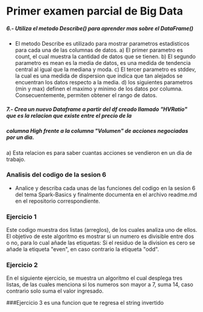 # Primer examen parcial de Big Data

##### 6.- Utiliza el metodo Describe() para aprender mas sobre el DataFrame()
- El metodo Describe es utilizado para mostrar parametros estadisticos para cada una de las columnas de datos.
	a) El primer parametro es count, el cual muestra la cantidad de datos que se tienen.
	b) El segundo parametro es mean es la media de datos, es una medida de tendencia central al igual que la mediana y moda.
	c) El tercer parametro es stddev, la cual es una medida de dispersion que indica que tan alejados se encuentran los datos respecto a la media.
	d) los siguientes parametros (min y max) definen el maximo y minimo de los datos por columna. Consecuentemente, permiten obtener el rango de datos.

##### 7.- Crea un nuevo Dataframe a partir del df creado llamado "HVRatio" que es la relacion que existe entre el precio de la 
##### columna High frente a la columna "Volumen" de acciones negociadas por un dia.

a) Esta relacion es para saber cuantas acciones se vendieron en un dia de trabajo.



### Analisis del codigo de la sesion 6

- Analice y describa cada unas de las funciones del codigo en la sesion 6 del tema Spark-Basics y finalmente documenta en el archivo readme.md
en el repositorio correspondiente.

### Ejercicio 1
Este codigo muestra dos listas (arreglos), de los cuales analiza uno de ellos. El objetivo de este algoritmo es mostrar si un numero es divisible entre dos o no, para lo cual añade las etiquetas: Si el residuo de la division es cero se añade la etiqueta "even", en caso contrario la etiqueta "odd".

### Ejercicio 2
En el siguiente ejercicio, se muestra un algoritmo el cual desplega tres listas, de las cuales menciona si los numeros son mayor a 7, suma 14, caso contrario solo suma el valor ingresado.

###Ejercicio 3 
es una funcion que te regresa el string invertido
